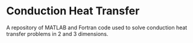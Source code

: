 # Conduction Heat Transfer

A repository of MATLAB and Fortran code used to solve conduction heat transfer problems in 2 and 3 dimensions.
